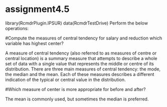 # assignment4.5
library(RcmdrPlugin.IPSUR)
data(RcmdrTestDrive)
Perform the below operations:





#Compute the measures of central tendency for salary and reduction which variable has highest center?


A measure of central tendency (also referred to as measures of centre or central location) is a summary measure that attempts to describe a whole set of data with a single value that represents the middle or centre of its distribution.
There are three main measures of central tendency: the mode, the median and the mean. Each of these measures describes a different indication of the typical or central value in the distribution.





#Which measure of center is more appropriate for before and after?

The mean is commonly used, but sometimes the median is preferred.
